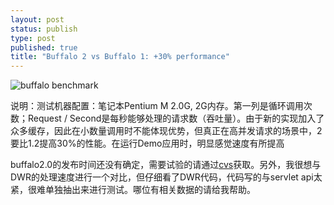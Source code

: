```yaml
--- 
layout: post
status: publish
type: post
published: true
title: "Buffalo 2 vs Buffalo 1: +30% performance"
---
```

<img src="http://lh3.google.com/mechiland/RR_vqYNWABI/AAAAAAAAAUQ/logNQGECuRQ/benchmark.jpg" alt="buffalo benchmark" />

说明：测试机器配置：笔记本Pentium M 2.0G, 2G内存。第一列是循环调用次数；Request / Second是每秒能够处理的请求数（吞吐量）。由于新的实现加入了众多缓存，因此在小数量调用时不能体现优势，但真正在高并发请求的场景中，2要比1.2提高30%的性能。在运行Demo应用时，明显感觉速度有所提高

buffalo2.0的发布时间还没有确定，需要试验的请通过<a href="https://buffalo.dev.java.net">cvs</a>获取。另外，我很想与DWR的处理速度进行一个对比，但仔细看了DWR代码，代码写的与servlet api太紧，很难单独抽出来进行测试。哪位有相关数据的请给我帮助。
